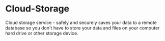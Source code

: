 # Cloud-Storage
Cloud storage service - safely and securely saves your data to a remote database so you don't have to store your data and files on your computer hard drive or other storage device.
